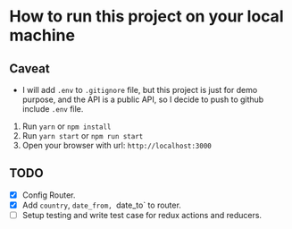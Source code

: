 # How to run this project on your local machine

## Caveat

- I will add `.env` to `.gitignore` file, but this project is just for demo purpose, and the API is a public API,
  so I decide to push to github include `.env` file.

1. Run `yarn` or `npm install`
2. Run `yarn start` or `npm run start`
3. Open your browser with url: `http://localhost:3000`

## TODO

- [x] Config Router. <br />
- [x] Add `country`, `date_from, `date_to` to router. <br />
- [ ] Setup testing and write test case for redux actions and reducers.

